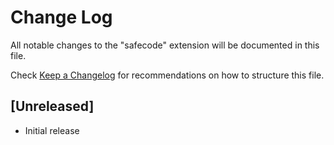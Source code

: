 # Change Log

All notable changes to the "safecode" extension will be documented in this file.

Check [Keep a Changelog](http://keepachangelog.com/) for recommendations on how to structure this file.

## [Unreleased]

- Initial release
